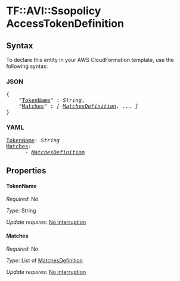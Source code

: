 # TF::AVI::Ssopolicy AccessTokenDefinition

## Syntax

To declare this entity in your AWS CloudFormation template, use the following syntax:

### JSON

<pre>
{
    "<a href="#tokenname" title="TokenName">TokenName</a>" : <i>String</i>,
    "<a href="#matches" title="Matches">Matches</a>" : <i>[ <a href="matchesdefinition.md">MatchesDefinition</a>, ... ]</i>
}
</pre>

### YAML

<pre>
<a href="#tokenname" title="TokenName">TokenName</a>: <i>String</i>
<a href="#matches" title="Matches">Matches</a>: <i>
      - <a href="matchesdefinition.md">MatchesDefinition</a></i>
</pre>

## Properties

#### TokenName

_Required_: No

_Type_: String

_Update requires_: [No interruption](https://docs.aws.amazon.com/AWSCloudFormation/latest/UserGuide/using-cfn-updating-stacks-update-behaviors.html#update-no-interrupt)

#### Matches

_Required_: No

_Type_: List of <a href="matchesdefinition.md">MatchesDefinition</a>

_Update requires_: [No interruption](https://docs.aws.amazon.com/AWSCloudFormation/latest/UserGuide/using-cfn-updating-stacks-update-behaviors.html#update-no-interrupt)


